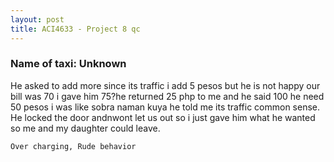 ```yaml
---
layout: post
title: ACI4633 - Project 8 qc
---
```


### Name of taxi: Unknown

He asked to add more since its traffic i add 5 pesos but he is not happy our bill was 70 i gave him 75?he returned 25 php to me and he said 100 he need 50 pesos i was like sobra naman kuya he told me its traffic common sense. He locked the door andnwont let us out so i just gave him what he wanted so me and my daughter could leave.

```Over charging, Rude behavior```
